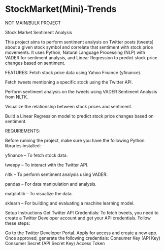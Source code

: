 # StockMarket(Mini)-Trends
NOT MAIN/BULK PROJECT


Stock Market Sentiment Analysis

This project aims to perform sentiment analysis on Twitter posts (tweets) about a given stock symbol and correlate that sentiment with stock price movements. It uses Python, Natural Language Processing (NLP) with VADER for sentiment analysis, and Linear Regression to predict stock price changes based on sentiment.

FEATURES:
Fetch stock price data using Yahoo Finance (yfinance).

Fetch tweets mentioning a specific stock using the Twitter API.

Perform sentiment analysis on the tweets using VADER Sentiment Analysis from NLTK.

Visualize the relationship between stock prices and sentiment.

Build a Linear Regression model to predict stock price changes based on sentiment.

REQUIREMENTS:

Before running the project, make sure you have the following Python libraries installed:

yfinance – To fetch stock data.

tweepy – To interact with the Twitter API.

nltk – To perform sentiment analysis using VADER.

pandas – For data manipulation and analysis.

matplotlib – To visualize the data.

sklearn – For building and evaluating a machine learning model.







Setup Instructions
Get Twitter API Credentials: To fetch tweets, you need to create a Twitter Developer account and get your API credentials. Follow these steps:

Go to the Twitter Developer Portal.
Apply for access and create a new app.
Once approved, generate the following credentials:
Consumer Key (API Key)
Consumer Secret (API Secret Key)
Access Token
